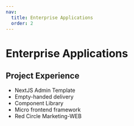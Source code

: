 ```yaml
---
nav:
  title: Enterprise Applications
  order: 2
---
```


# Enterprise Applications

## Project Experience
- NextJS Admin Template
- Empty-handed delivery
- Component Library
- Micro frontend framework
- Red Circle Marketing-WEB